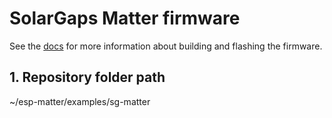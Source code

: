# SolarGaps Matter firmware

See the [docs](https://docs.espressif.com/projects/esp-matter/en/latest/esp32/developing.html) for more information about building and flashing the firmware.

## 1. Repository folder path

~/esp-matter/examples/sg-matter
